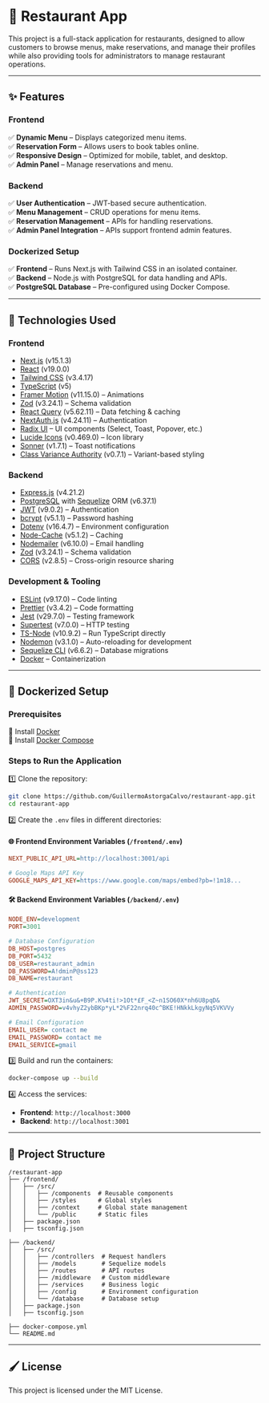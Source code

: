 # 📌 Restaurant App

This project is a full-stack application for restaurants, designed to allow customers to browse menus, make reservations, and manage their profiles while also providing tools for administrators to manage restaurant operations.

---

## ✨ Features

### Frontend

✅ **Dynamic Menu** – Displays categorized menu items.  
✅ **Reservation Form** – Allows users to book tables online.  
✅ **Responsive Design** – Optimized for mobile, tablet, and desktop.  
✅ **Admin Panel** – Manage reservations and menu.

### Backend

✅ **User Authentication** – JWT-based secure authentication.  
✅ **Menu Management** – CRUD operations for menu items.  
✅ **Reservation Management** – APIs for handling reservations.  
✅ **Admin Panel Integration** – APIs support frontend admin features.

### Dockerized Setup

✅ **Frontend** – Runs Next.js with Tailwind CSS in an isolated container.  
✅ **Backend** – Node.js with PostgreSQL for data handling and APIs.  
✅ **PostgreSQL Database** – Pre-configured using Docker Compose.

---

## 🔧 Technologies Used

### **Frontend**

- [Next.js](https://nextjs.org/) (v15.1.3)
- [React](https://reactjs.org/) (v19.0.0)
- [Tailwind CSS](https://tailwindcss.com/) (v3.4.17)
- [TypeScript](https://www.typescriptlang.org/) (v5)
- [Framer Motion](https://www.framer.com/motion/) (v11.15.0) – Animations
- [Zod](https://zod.dev/) (v3.24.1) – Schema validation
- [React Query](https://tanstack.com/query/latest) (v5.62.11) – Data fetching & caching
- [NextAuth.js](https://next-auth.js.org/) (v4.24.11) – Authentication
- [Radix UI](https://www.radix-ui.com/) – UI components (Select, Toast, Popover, etc.)
- [Lucide Icons](https://lucide.dev/) (v0.469.0) – Icon library
- [Sonner](https://sonner.dev/) (v1.7.1) – Toast notifications
- [Class Variance Authority](https://cva.style/) (v0.7.1) – Variant-based styling

### **Backend**

- [Express.js](https://expressjs.com/) (v4.21.2)
- [PostgreSQL](https://www.postgresql.org/) with [Sequelize](https://sequelize.org/) ORM (v6.37.1)
- [JWT](https://jwt.io/) (v9.0.2) – Authentication
- [bcrypt](https://github.com/kelektiv/node.bcrypt.js) (v5.1.1) – Password hashing
- [Dotenv](https://github.com/motdotla/dotenv) (v16.4.7) – Environment configuration
- [Node-Cache](https://github.com/node-cache/node-cache) (v5.1.2) – Caching
- [Nodemailer](https://nodemailer.com/) (v6.10.0) – Email handling
- [Zod](https://zod.dev/) (v3.24.1) – Schema validation
- [CORS](https://github.com/expressjs/cors) (v2.8.5) – Cross-origin resource sharing

### **Development & Tooling**

- [ESLint](https://eslint.org/) (v9.17.0) – Code linting
- [Prettier](https://prettier.io/) (v3.4.2) – Code formatting
- [Jest](https://jestjs.io/) (v29.7.0) – Testing framework
- [Supertest](https://github.com/ladjs/supertest) (v7.0.0) – HTTP testing
- [TS-Node](https://typestrong.org/ts-node/) (v10.9.2) – Run TypeScript directly
- [Nodemon](https://nodemon.io/) (v3.1.0) – Auto-reloading for development
- [Sequelize CLI](https://sequelize.org/docs/v6/other-topics/migrations/) (v6.6.2) – Database migrations
- [Docker](https://www.docker.com/) – Containerization

---

## 🐳 Dockerized Setup

### **Prerequisites**

🔹 Install [Docker](https://www.docker.com/)  
🔹 Install [Docker Compose](https://docs.docker.com/compose/)

### **Steps to Run the Application**

1️⃣ Clone the repository:

```bash
git clone https://github.com/GuillermoAstorgaCalvo/restaurant-app.git
cd restaurant-app
```

2️⃣ Create the `.env` files in different directories:

#### 🌐 Frontend Environment Variables (`/frontend/.env`)

```ini
NEXT_PUBLIC_API_URL=http://localhost:3001/api

# Google Maps API Key
GOOGLE_MAPS_API_KEY=https://www.google.com/maps/embed?pb=!1m18...
```

#### 🛠️ Backend Environment Variables (`/backend/.env`)

```ini
NODE_ENV=development
PORT=3001

# Database Configuration
DB_HOST=postgres
DB_PORT=5432
DB_USER=restaurant_admin
DB_PASSWORD=A!dminP@ss123
DB_NAME=restaurant

# Authentication
JWT_SECRET=OXT3in&u&+B9P.K%4ti!>1Ot*£F_<Z~n1SO60X*nh6U8pqD&
ADMIN_PASSWORD=v4vhyZ2ybBKp*yL*2%F22nrq40c^BKE!HNkkLkgyNq5VKVVy

# Email Configuration
EMAIL_USER= contact me
EMAIL_PASSWORD= contact me
EMAIL_SERVICE=gmail
```

3️⃣ Build and run the containers:

```bash
docker-compose up --build
```

4️⃣ Access the services:

- **Frontend**: `http://localhost:3000`
- **Backend**: `http://localhost:3001`

---

## 📂 Project Structure

```
/restaurant-app
├── /frontend/
│   ├── /src/
│   │   ├── /components  # Reusable components
│   │   ├── /styles      # Global styles
│   │   ├── /context     # Global state management
│   │   └── /public      # Static files
│   ├── package.json
│   ├── tsconfig.json

├── /backend/
│   ├── /src/
│   │   ├── /controllers  # Request handlers
│   │   ├── /models       # Sequelize models
│   │   ├── /routes       # API routes
│   │   ├── /middleware   # Custom middleware
│   │   ├── /services     # Business logic
│   │   ├── /config       # Environment configuration
│   │   └── /database     # Database setup
│   ├── package.json
│   ├── tsconfig.json

├── docker-compose.yml
└── README.md
```

---

## 🖌️ License

This project is licensed under the MIT License.

